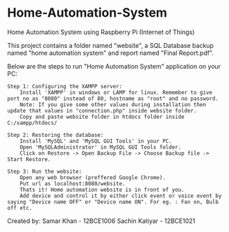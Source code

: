# Home-Automation-System
Home Automation System using Raspberry Pi (Internet of Things)

This project contains a folder named "website", a SQL Database backup named "home automation system" and report named "Final Report.pdf".

Below are the steps to run "Home Automation System" application on your PC:

	Step 1: Configuring the XAMPP server:
		Install 'XAMPP' in windows or LAMP for linux. Remember to give port no as "8080" instead of 80, hostname as "root" and no password.
		Note: If you give some other values during installation then update that values in "connection.php" inside website folder.
		Copy and paste website folder in htdocs folder inside C:/xampp/htdocs/
		
	Step 2: Restoring the database:
		Install 'MySQL' and 'MySQL GUI Tools' in your PC.
		Open 'MySQLAdministrator' in MySQL GUI Tools folder.
		Click on Restore -> Open Backup File -> Choose Backup file -> Start Restore.
		
	Step 3: Run the website:
		Open any web browser (preffered Google Chrome).
		Put url as localhost:8080/website.
		Thats it! Home automation website is in front of you.
		Add device and control it by either click event or voice event by saying "Device name OFF" or "Device name ON". For eg. : Fan on, Bulb off etc.
		
		
		
Created by: 
Samar Khan     - 12BCE1006
Sachin Katiyar - 12BCE1021
